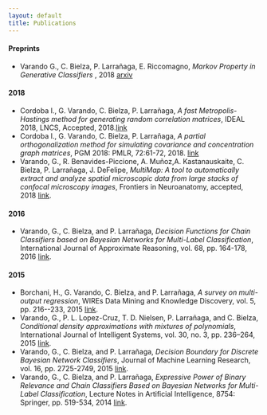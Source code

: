 ```yaml
---
layout: default
title: Publications
---
```

#### Preprints 

-  Varando G., C. Bielza, P. Larrañaga, E. Riccomagno, 
   *Markov Property in Generative Classifiers* ,
    2018 [arxiv](https://arxiv.org/abs/1811.04759) 

#### 2018

- Cordoba I., G. Varando, C. Bielza, P. Larrañaga, *A fast
  Metropolis-Hastings method for generating random correlation matrices*,
  IDEAL 2018, LNCS, Accepted, 2018.[link](https://arxiv.org/abs/1809.00351)
- Cordoba I., G. Varando, C. Bielza, P. Larrañaga, *A partial
  orthogonalization method for simulating covariance and concentration graph
  matrices*, PGM 2018: PMLR, 72:61-72, 2018.
  [link](http://proceedings.mlr.press/v72/cordoba18a.html)
- Varando, G., R. Benavides-Piccione, A. Muñoz,A. Kastanauskaite, C. Bielza, P. Larrañaga, J. DeFelipe, *MultiMap: A tool to automatically extract and analyze spatial microscopic data from large stacks of confocal microscopy images*, Frontiers in Neuroanatomy, accepted, 2018 [link](https://www.frontiersin.org/articles/10.3389/fnana.2018.00037/abstract).   

####  2016 

- Varando, G., C. Bielza, and P. Larrañaga, *Decision Functions for Chain Classifiers based on Bayesian Networks for Multi-Label Classification*, International Journal of Approximate Reasoning, vol. 68, pp. 164-178, 2016 [link](https://www.sciencedirect.com/science/article/pii/S0888613X15000900). 


#### 2015

- Borchani, H., G. Varando, C. Bielza, and P. Larrañaga, *A survey on multi-output regression*, WIREs Data Mining and Knowledge Discovery, vol. 5, pp. 216--233, 2015 [link](https://onlinelibrary.wiley.com/doi/abs/10.1002/widm.1157).
- Varando, G., P. L. Lopez-Cruz, T. D. Nielsen, P. Larrañaga, and C. Bielza, *Conditional density approximations with mixtures of polynomials*, International Journal of Intelligent Systems, vol. 30, no. 3, pp. 236–264, 2015 [link](https://onlinelibrary.wiley.com/doi/abs/10.1002/int.21699). 
- Varando, G., C. Bielza, and P. Larrañaga, *Decision Boundary for Discrete Bayesian Network Classifiers*, Journal of Machine Learning Research, vol. 16, pp. 2725-2749, 2015  [link](http://jmlr.csail.mit.edu/papers/v16/varando15a.html).
- Varando, G., C. Bielza, and P. Larrañaga, *Expressive Power of Binary Relevance and Chain Classifiers Based on Bayesian Networks for Multi-Label Classification*, Lecture Notes in Artificial Intelligence, 8754: Springer, pp. 519-534, 2014 [link](https://link.springer.com/chapter/10.1007%2F978-3-319-11433-0_34).
